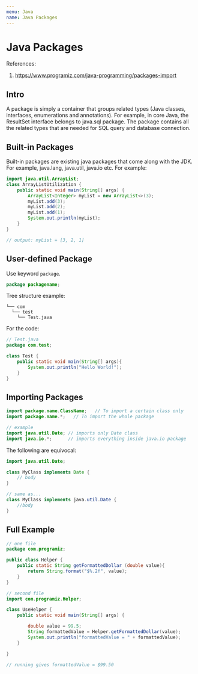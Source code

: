 ```yaml
---
menu: Java
name: Java Packages
---
```


# Java Packages

References:

1. https://www.programiz.com/java-programming/packages-import

## Intro

A package is simply a container that groups related types (Java classes, interfaces, enumerations and annotations). For example, in core Java, the ResultSet interface belongs to java.sql package. The package contains all the related types that are needed for SQL query and database connection.

## Built-in Packages

Built-in packages are existing java packages that come along with the JDK. For example, java.lang, java.util, java.io etc. For example:

```java
import java.util.ArrayList;
class ArrayListUtilization {
    public static void main(String[] args) {
        ArrayList<Integer> myList = new ArrayList<>(3);
        myList.add(3);
        myList.add(2);
        myList.add(1);
        System.out.println(myList);
    }
}

// output: myList = [3, 2, 1]
```

## User-defined Package

Use keyword `package`.

```java
package packagename;
```

Tree structure example:

```shell
└── com
  └── test
    └── Test.java
```

For the code:

```java
// Test.java
package com.test;

class Test {
    public static void main(String[] args){
        System.out.println("Hello World!");
    }
}
```

## Importing Packages

```java
import package.name.ClassName;   // To import a certain class only
import package.name.*;   // To import the whole package

// example
import java.util.Date; // imports only Date class
import java.io.*;      // imports everything inside java.io package
```

The following are equivocal:

```java
import java.util.Date;

class MyClass implements Date {
    // body
}

// same as...
class MyClass implements java.util.Date {
    //body
}
```

## Full Example

```java
// one file
package com.programiz;

public class Helper {
    public static String getFormattedDollar (double value){
        return String.format("$%.2f", value);
    }
}

// second file
import com.programiz.Helper;

class UseHelper {
    public static void main(String[] args) {

        double value = 99.5;
        String formattedValue = Helper.getFormattedDollar(value);
        System.out.println("formattedValue = " + formattedValue);
    }

}

// running gives formattedValue = $99.50
```
